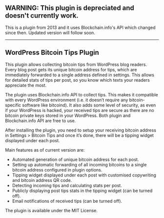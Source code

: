 ## WARNING: This plugin is depreciated and doesn't currently work.

This is a plugin from 2013 and it uses Blockchain.info's API which changed since then. Updated version will follow soon.

---

## WordPress Bitcoin Tips Plugin

This plugin allows collecting bitcoin tips from WordPress blog readers. Every blog post gets its unique bitcoin address for tips, which are immediately forwarded to a single address defined in settings. This allows for detailed stats of tips per post, so you know which texts your readers appreciate the most.

The plugin uses Blockchain.info API to collect tips. This makes it compatible with every WordPress environment (i.e. it doesn’t require any bitcoin-specific software like bitcoind). It also adds some level of security, as even if your WordPress is hacked, your received tips are secure as there are no bitcoin private keys stored in your WordPress. Both plugin and Blockchain.info API are free to use.

After installing the plugin, you need to setup your receiving bitcoin address in Settings > Bitcoin Tips and once it’s done, there will be a tipping widget displayed under each post.

Main features as of current version are:

* Automated generation of unique bitcoin address for each post.
* Setting up automatic forwarding of all incoming bitcoins to a single bitcoin address configured in plugin options.
* Tipping widget displayed under each post with customised copywriting and bitcoin address QR code.
* Detecting incoming tips and calculating stats per post.
* Publicly displaying post tips stats in the tipping widget (can be turned off).
* Email notifications of received tips (can be turned off).

The plugin is available under the MIT License.